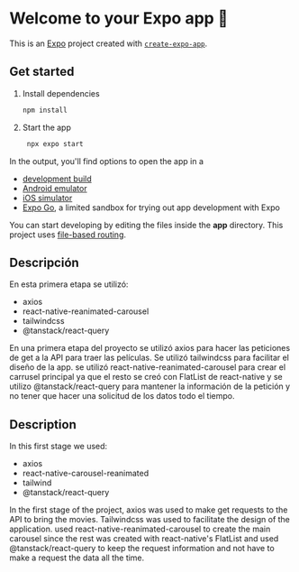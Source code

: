 # Welcome to your Expo app 👋

This is an [Expo](https://expo.dev) project created with [`create-expo-app`](https://www.npmjs.com/package/create-expo-app).

## Get started

1. Install dependencies

   ```bash
   npm install
   ```

2. Start the app

   ```bash
    npx expo start
   ```

In the output, you'll find options to open the app in a

- [development build](https://docs.expo.dev/develop/development-builds/introduction/)
- [Android emulator](https://docs.expo.dev/workflow/android-studio-emulator/)
- [iOS simulator](https://docs.expo.dev/workflow/ios-simulator/)
- [Expo Go](https://expo.dev/go), a limited sandbox for trying out app development with Expo

You can start developing by editing the files inside the **app** directory. This project uses [file-based routing](https://docs.expo.dev/router/introduction).

## Descripción

En esta primera etapa se utilizó:

- axios
- react-native-reanimated-carousel
- tailwindcss
- @tanstack/react-query

En una primera etapa del proyecto se utilizó axios para hacer las peticiones de get a la API para traer las películas. Se utilizó tailwindcss para facilitar el diseño de la app. se utilizó react-native-reanimated-carousel para crear el carrusel principal ya que el resto se creó con FlatList de react-native y se utilizo @tanstack/react-query para mantener la información de la petición y no tener que hacer una solicitud de los datos todo el tiempo.

## Description

In this first stage we used:

- axios
- react-native-carousel-reanimated
- tailwind
- @tanstack/react-query

In the first stage of the project, axios was used to make get requests to the API to bring the movies. Tailwindcss was used to facilitate the design of the application. used react-native-reanimated-carousel to create the main carousel since the rest was created with react-native's FlatList and used @tanstack/react-query to keep the request information and not have to make a request the data all the time.
